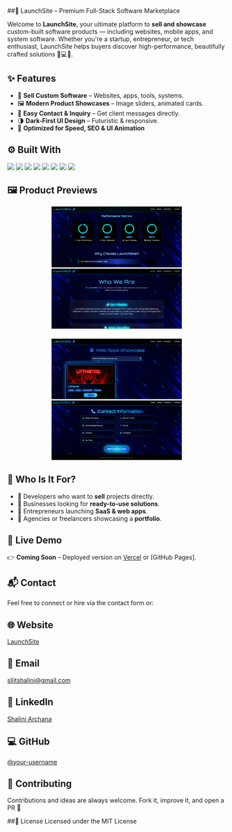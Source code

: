 ##🚀 LaunchSite – Premium Full-Stack Software Marketplace

Welcome to **LaunchSite**, your ultimate platform to **sell and showcase** custom-built software products — including websites, mobile apps, and system software. Whether you're a startup, entrepreneur, or tech enthusiast, LaunchSite helps buyers discover high-performance, beautifully crafted solutions 🧠💻📲.



## ✨ Features

- 💼 **Sell Custom Software** – Websites, apps, tools, systems.
- 🖼️ **Modern Product Showcases** – Image sliders, animated cards.
- 📨 **Easy Contact & Inquiry** – Get client messages directly.
- 🌗 **Dark-First UI Design** – Futuristic & responsive.
- 🎯 **Optimized for Speed, SEO & UI Animation**



## ⚙️ Built With

<div align="left">
  <img src="https://img.shields.io/badge/Next.js-000?style=for-the-badge&logo=next.js&logoColor=white" />
  <img src="https://img.shields.io/badge/React-20232A?style=for-the-badge&logo=react&logoColor=61DAFB" />
  <img src="https://img.shields.io/badge/TailwindCSS-06B6D4?style=for-the-badge&logo=tailwindcss&logoColor=white" />
  <img src="https://img.shields.io/badge/JavaScript-F7DF1E?style=for-the-badge&logo=javascript&logoColor=black" />
  <img src="https://img.shields.io/badge/ESLint-4B32C3?style=for-the-badge&logo=eslint&logoColor=white" />
  <img src="https://img.shields.io/badge/FramerMotion-0055FF?style=for-the-badge&logo=framer&logoColor=white" />
  <img src="https://img.shields.io/badge/HTML5-E34F26?style=for-the-badge&logo=html5&logoColor=white" />
  <img src="https://img.shields.io/badge/CSS3-1572B6?style=for-the-badge&logo=css3&logoColor=white" />
</div>



## 🖼️ Product Previews

<div align="center">
  <img src="./public/images/1.png" width="300" alt="Product 1" />
  <img src="./public/images/one.png" width="300" alt="Product 2" />
</div>

<div align="center" style="margin-top: 20px;">
  <img src="./public/images/two.png" width="300" alt="Product 3" />
  <img src="./public/images/four.png" width="300" alt="Product 4" />
</div>



## 🛒 Who Is It For?

- 🔹 Developers who want to **sell** projects directly.
- 🔹 Businesses looking for **ready-to-use solutions**.
- 🔹 Entrepreneurs launching **SaaS & web apps**.
- 🔹 Agencies or freelancers showcasing a **portfolio**.



## 🚧 Live Demo

👉 **Coming Soon** – Deployed version on [Vercel](https://vercel.com/) or [GitHub Pages].



## 📬 Contact

Feel free to connect or hire via the contact form or:

## 🌐 Website
[LaunchSite](https://launch-site-tan.vercel.app/)

## 📧 Email
[sliitshalini@gmail.com](mailto:sliitshalini@gmail.com)

## 🔗 LinkedIn
[Shalini Archana](https://www.linkedin.com/in/shalini-archana-vidanaarachchi-417a08314/)

## 💻 GitHub
[@your-username](https://github.com/shaliniarchana)



## 🤝 Contributing

Contributions and ideas are always welcome. Fork it, improve it, and open a PR 🚀

##🧠 License
Licensed under the MIT License


